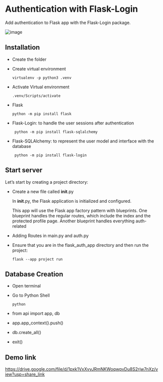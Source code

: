 # Authentication with Flask-Login
Add authentication to Flask app with the Flask-Login package.

![image](https://user-images.githubusercontent.com/70798723/219708167-dc82a5a8-a3dc-4694-a16e-20a8dc58a512.png)

## Installation
+ Create the folder
+ Create virtual environment

  ``` virtualenv -p python3 .venv ```

+ Activate Virtual environment

  ``` .venv/Scripts/activate ```
+ Flask

   ``` python -m pip install flask ```
+ Flask-Login: to handle the user sessions after authentication

     ```  python -m pip install flask-sqlalchemy ```
+ Flask-SQLAlchemy: to represent the user model and interface with the database

    ```  python -m pip install flask-login ```
    
## Start server
Let’s start by creating a project directory:
+ Create a new file called __init__.py

  In __init__.py, the Flask application is initialized and configured.

  This app will use the Flask app factory pattern with blueprints. One blueprint handles the regular routes, which include the index and the protected profile page. Another blueprint handles everything auth-related

+ Adding Routes in main.py and auth.py
+ Ensure that you are in the flask_auth_app directory and then run the project:

  ``` flask --app project run ```
  
## Database Creation
+ Open terminal
+ Go to Python Shell

  ``` python ```
+ from api import app, db
+ app.app_context().push()
+ db.create_all()
+ exit()

## Demo link
https://drive.google.com/file/d/1pxk1VxXvvJRmNKWoqwpvDu8S2rjw7nXz/view?usp=share_link
